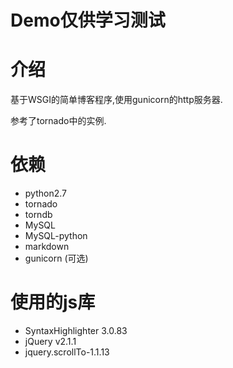 Demo仅供学习测试
===


介绍
=
基于WSGI的简单博客程序,使用gunicorn的http服务器.

参考了tornado中的实例.


依赖
=
* python2.7
* tornado
* torndb
* MySQL
* MySQL-python
* markdown
* gunicorn (可选)

使用的js库
=
* SyntaxHighlighter 3.0.83
* jQuery v2.1.1
* jquery.scrollTo-1.1.13



